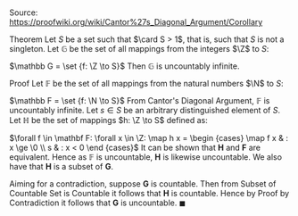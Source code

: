 # 

Source: https://proofwiki.org/wiki/Cantor%27s_Diagonal_Argument/Corollary

Theorem
Let $S$ be a set such that $\card S > 1$, that is, such that $S$ is not a singleton.
Let $\mathbb G$ be the set of all mappings from the integers $\Z$ to $S$:

$\mathbb G = \set {f: \Z \to S}$
Then $\mathbb G$ is uncountably infinite.


Proof
Let $\mathbb F$ be the set of all mappings from the natural numbers $\N$ to $S$:

$\mathbb F = \set {f: \N \to S}$
From Cantor's Diagonal Argument, $\mathbb F$ is uncountably infinite.
Let $s \in S$ be an arbitrary distinguished element of $S$.
Let $\mathbb H$ be the set of mappings $h: \Z \to S$ defined as:

$\forall f \in \mathbf F: \forall x \in \Z: \map h x = \begin {cases} \map f x & : x \ge \0 \\ s & : x < 0 \end {cases}$
It can be shown that $\mathbf H$ and $\mathbf F$ are equivalent.
Hence as $\mathbb F$ is uncountable, $\mathbf H$ is likewise uncountable.
We also have that $\mathbf H$ is a subset of $\mathbf G$.

Aiming for a contradiction, suppose $\mathbf G$ is countable.
Then from Subset of Countable Set is Countable it follows that $\mathbf H$ is countable.
Hence by Proof by Contradiction it follows that $\mathbf G$ is uncountable.
$\blacksquare$






